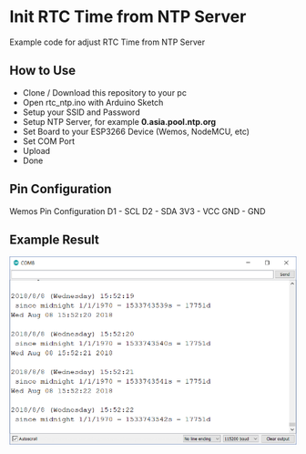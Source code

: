 # Init RTC Time from NTP Server
Example code for adjust RTC Time from NTP Server

## How to Use
- Clone / Download this repository to your pc
- Open rtc_ntp.ino with Arduino Sketch
- Setup your SSID and Password
- Setup NTP Server, for example **0.asia.pool.ntp.org**
- Set Board to your ESP3266 Device (Wemos, NodeMCU, etc)
- Set COM Port
- Upload
- Done

## Pin Configuration
Wemos Pin Configuration
D1 - SCL
D2 - SDA
3V3 - VCC
GND - GND

## Example Result
![alt text](https://github.com/superipey/rtc_ntp/blob/master/ExampleResult.png "Example Result")
